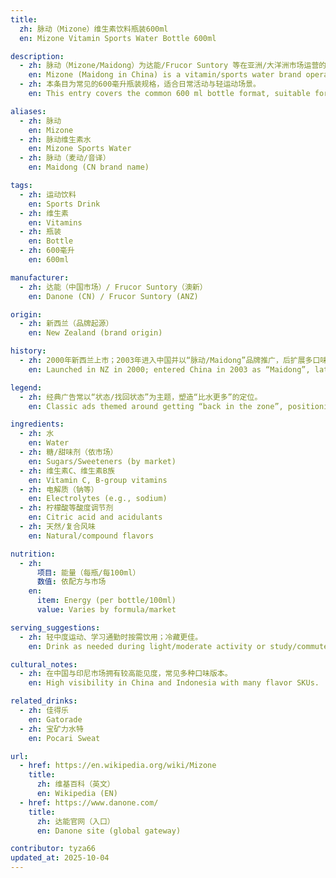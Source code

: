 ```yaml
---
title:
  zh: 脉动（Mizone）维生素饮料瓶装600ml
  en: Mizone Vitamin Sports Water Bottle 600ml

description:
  - zh: 脉动（Mizone/Maidong）为达能/Frucor Suntory 等在亚洲/大洋洲市场运营的维生素/运动饮料品牌，强调补水与维生素补充。
    en: Mizone (Maidong in China) is a vitamin/sports water brand operated by Danone/Frucor Suntory across Asia and Oceania, focused on hydration and vitamins.
  - zh: 本条目为常见的600毫升瓶装规格，适合日常活动与轻运动场景。
    en: This entry covers the common 600 ml bottle format, suitable for daily activity and light workouts.

aliases:
  - zh: 脉动
    en: Mizone
  - zh: 脉动维生素水
    en: Mizone Sports Water
  - zh: 脉动（麦动/音译）
    en: Maidong (CN brand name)

tags:
  - zh: 运动饮料
    en: Sports Drink
  - zh: 维生素
    en: Vitamins
  - zh: 瓶装
    en: Bottle
  - zh: 600毫升
    en: 600ml

manufacturer:
  - zh: 达能（中国市场）/ Frucor Suntory（澳新）
    en: Danone (CN) / Frucor Suntory (ANZ)

origin:
  - zh: 新西兰（品牌起源）
    en: New Zealand (brand origin)

history:
  - zh: 2000年新西兰上市；2003年进入中国并以“脉动/Maidong”品牌推广，后扩展多口味与功能性系列。
    en: Launched in NZ in 2000; entered China in 2003 as “Maidong”, later expanding flavors and functional lines.

legend:
  - zh: 经典广告常以“状态/找回状态”为主题，塑造“比水更多”的定位。
    en: Classic ads themed around getting “back in the zone”, positioning it as “more than water”.

ingredients:
  - zh: 水
    en: Water
  - zh: 糖/甜味剂（依市场）
    en: Sugars/Sweeteners (by market)
  - zh: 维生素C、维生素B族
    en: Vitamin C, B‑group vitamins
  - zh: 电解质（钠等）
    en: Electrolytes (e.g., sodium)
  - zh: 柠檬酸等酸度调节剂
    en: Citric acid and acidulants
  - zh: 天然/复合风味
    en: Natural/compound flavors

nutrition:
  - zh:
      项目: 能量（每瓶/每100ml）
      数值: 依配方与市场
    en:
      item: Energy (per bottle/100ml)
      value: Varies by formula/market

serving_suggestions:
  - zh: 轻中度运动、学习通勤时按需饮用；冷藏更佳。
    en: Drink as needed during light/moderate activity or study/commute; best chilled.

cultural_notes:
  - zh: 在中国与印尼市场拥有较高能见度，常见多种口味版本。
    en: High visibility in China and Indonesia with many flavor SKUs.

related_drinks:
  - zh: 佳得乐
    en: Gatorade
  - zh: 宝矿力水特
    en: Pocari Sweat

url:
  - href: https://en.wikipedia.org/wiki/Mizone
    title:
      zh: 维基百科（英文）
      en: Wikipedia (EN)
  - href: https://www.danone.com/
    title:
      zh: 达能官网（入口）
      en: Danone site (global gateway)

contributor: tyza66
updated_at: 2025-10-04
---
```

